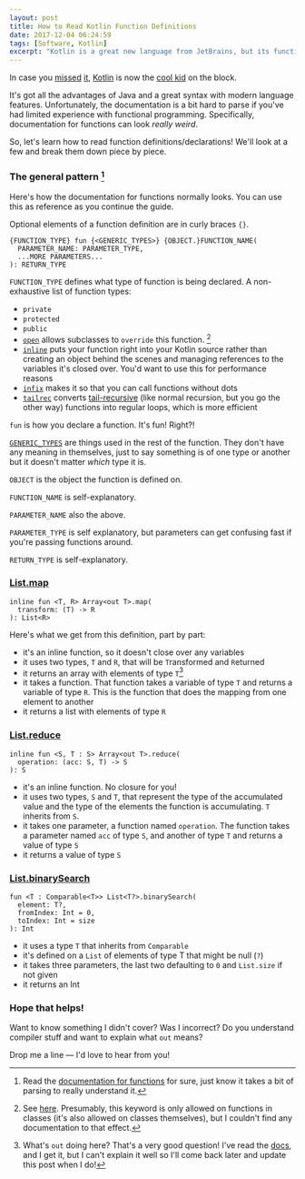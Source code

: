 ```yaml
---
layout: post
title: How to Read Kotlin Function Definitions
date: 2017-12-04 06:24:59
tags: [Software, Kotlin]
excerpt: "Kotlin is a great new language from JetBrains, but its function definitions are hard to read if you've never done it before. Let's learn how to read them!"
---
```

In case you [missed](https://blog.jetbrains.com/kotlin/2017/05/kotlin-on-android-now-official/) [it](https://spring.io/blog/2017/01/04/introducing-kotlin-support-in-spring-framework-5-0), [Kotlin](https://kotlinlang.org/) is now the [cool kid](https://www.youtube.com/watch?v=TkVjkvaeFnQ) on the block.

It's got all the advantages of Java and a great syntax with modern language features.
Unfortunately, the documentation is a bit hard to parse if you've had limited experience with functional programming. Specifically, documentation for functions can look *really weird*.

So, let's learn how to read function definitions/declarations!
We'll look at a few and break them down piece by piece.

### The general pattern [^1]

Here's how the documentation for functions normally looks.
You can use this as reference as you continue the guide.

Optional elements of a function definition are in curly braces `{}`.

    {FUNCTION_TYPE} fun {<GENERIC_TYPES>} {OBJECT.}FUNCTION_NAME(
      PARAMETER_NAME: PARAMETER_TYPE,
      ...MORE PARAMETERS...
    ): RETURN_TYPE

`FUNCTION_TYPE` defines what type of function is being declared. 
A non-exhaustive list of function types: 

  - `private`
  - `protected`
  - `public` 
  - [`open`](https://kotlinlang.org/docs/reference/classes.html#overriding-rules) allows subclasses to `override` this function. [^2]
  - [`inline`](https://kotlinlang.org/docs/reference/inline-functions.html#inline-functions) puts your function right into your Kotlin source rather than creating an object behind the scenes and managing references to the variables it's closed over. You'd want to use this for performance reasons  
  - [`infix`](https://kotlinlang.org/docs/reference/functions.html#infix-notation) makes it so that you can call functions without dots
  - [`tailrec`](https://kotlinlang.org/docs/reference/functions.html#tail-recursive-functions) converts [tail-recursive](https://stackoverflow.com/questions/33923/what-is-tail-recursion#comment57405901_33923) (like normal recursion, but you go the other way) functions into regular loops, which is more efficient

`fun` is how you declare a function. It's fun! Right?!

[`GENERIC_TYPES`](https://kotlinlang.org/docs/reference/generics.html) are things used in the rest of the function. They don't have any meaning in themselves, just to say something is of one type or another but it doesn't matter *which* type it is.

`OBJECT` is the object the function is defined on.

`FUNCTION_NAME` is self-explanatory.

`PARAMETER_NAME` also the above.

`PARAMETER_TYPE` is self explanatory, but parameters can get confusing fast if you're passing functions around.

`RETURN_TYPE` is self-explanatory.

### [List.map](https://kotlinlang.org/api/latest/jvm/stdlib/kotlin.collections/map.html)

```lang-kotlin
inline fun <T, R> Array<out T>.map(
  transform: (T) -> R
): List<R>
```

Here's what we get from this definition, part by part:

- it's an inline function, so it doesn't close over any variables
- it uses two types, `T` and `R`, that will be `T`ransformed and `R`eturned
- it returns an array with elements of type `T`[^3]
- it takes a function. That function takes a variable of type `T` and returns a variable of type `R`. This is the function that does the mapping from one element to another
- it returns a list with elements of type `R`

### [List.reduce](https://kotlinlang.org/api/latest/jvm/stdlib/kotlin.collections/reduce.html)

```lang-kotlin
inline fun <S, T : S> Array<out T>.reduce(
  operation: (acc: S, T) -> S
): S
```

- it's an inline function. No closure for you!
- it uses two types, `S` and `T`, that represent the type of the accumulated value and the type of the elements the function is accumulating. `T` inherits from `S`.
- it takes one parameter, a function named `operation`. The function takes a parameter named `acc` of type `S`, and another of type `T` and returns a value of type `S`
- it returns a value of type `S`

### [List.binarySearch](https://kotlinlang.org/api/latest/jvm/stdlib/kotlin.collections/binary-search.html)
```lang-kotlin
fun <T : Comparable<T>> List<T?>.binarySearch(
  element: T?,
  fromIndex: Int = 0,
  toIndex: Int = size
): Int
```
- it uses a type `T` that inherits from `Comparable`
- it's defined on a `List` of elements of type T that might be null (`?`)
- it takes three parameters, the last two defaulting to `0` and `List.size` if not given
- it returns an Int

### Hope that helps!

Want to know something I didn't cover?
Was I incorrect?
Do you understand compiler stuff and want to explain what `out` means?

Drop me a line — I'd love to hear from you!


[^1]: Read the [documentation for functions](https://kotlinlang.org/docs/reference/functions.html) for sure, just know it takes a bit of parsing to really understand it.

[^2]:  See [here](https://kotlinlang.org/docs/reference/classes.html#overriding-methods). Presumably, this keyword is only allowed on functions in classes (it's also allowed on classes themselves), but I couldn't find any documentation to that effect.

[^3]: What's `out` doing here? That's a very good question! I've read the [docs](https://kotlinlang.org/docs/reference/generics.html#declaration-site-variance), and I get it, but I can't explain it well so I'll come back later and update this post when I do!
